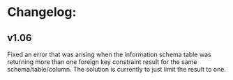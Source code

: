 # Changelog:

## v1.06

Fixed an error that was arising when the information schema table was returning more than one foreign key constraint result for the same schema/table/column. The solution is currently to just limit the result to one.
